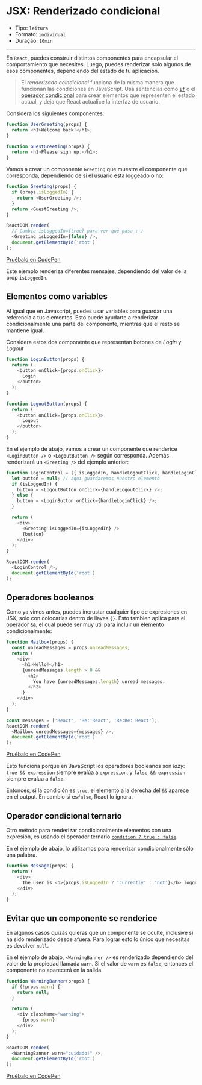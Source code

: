 # JSX: Renderizado condicional

* Tipo: `leitura`
* Formato: `individual`
* Duração: `10min`

***

En `React`, puedes construir distintos componentes para encapsular el
comportamiento que necesites. Luego, puedes renderizar solo algunos de esos
componentes, dependiendo del estado de tu aplicación.

> El *renderizado coindicional* funciona de la misma manera que funcionan las
condiciones en JavaScript. Usa sentencias como [`if`](https://developer.mozilla.org/es/docs/Web/JavaScript/Referencia/Sentencias/if...else)
o el [operador condicional](https://developer.mozilla.org/es/docs/Web/JavaScript/Referencia/Operadores/Conditional_Operator)
para crear elementos que representen el estado actual, y deja que React
actualice la interfaz de usuario.

Considera los siguientes componentes:

```js
function UserGreeting(props) {
  return <h1>Welcome back!</h1>;
}

function GuestGreeting(props) {
  return <h1>Please sign up.</h1>;
}
```

Vamos a crear un componente `Greeting` que muestre el componente que
corresponda, dependiendo de si el usuario esta loggeado o no:

```js
function Greeting(props) {
  if (props.isLoggedIn) {
    return <UserGreeting />;
  }
  return <GuestGreeting />;
}

ReactDOM.render(
  // Cambia isLoggedIn={true} para ver qué pasa ;-)
  <Greeting isLoggedIn={false} />,
  document.getElementById('root')
);
```

[Pruébalo en CodePen](https://codepen.io/gaearon/pen/ZpVxNq?editors=0011)

Este ejemplo renderiza diferentes mensajes, dependiendo del valor de la prop
`isLoggedIn`.

## Elementos como variables

Al igual que en Javascript, puedes usar variables para guardar una referencia a
tus elementos. Esto puede ayudarte a renderizar condicionalmente una parte del
componente, mientras que el resto se mantiene igual.

Considera estos dos componente que representan botones de *Login* y *Logout*

```js
function LoginButton(props) {
  return (
    <button onClick={props.onClick}>
      Login
    </button>
  );
}

function LogoutButton(props) {
  return (
    <button onClick={props.onClick}>
      Logout
    </button>
  );
}
```

En el ejemplo de abajo, vamos a crear un componente que renderice
`<LoginButton />` o `<LogoutButton />` según corresponda. Además renderizará un
`<Greeting />` del ejemplo anterior:

```js
function LoginControl = ({ isLoggedIn, handleLogoutClick, handleLoginClick}) => {
  let button = null; // aqui guardaremos nuestro elemento
  if (isLoggedIn) {
    button = <LogoutButton onClick={handleLogoutClick} />;
  } else {
    button = <LoginButton onClick={handleLoginClick} />;
  }

  return (
    <div>
      <Greeting isLoggedIn={isLoggedIn} />
      {button}
    </div>
  );
}

ReactDOM.render(
  <LoginControl />,
  document.getElementById('root')
);
```

## Operadores booleanos

Como ya vimos antes, puedes incrustar cualquier tipo de expresiones en JSX,
solo con colocarlas dentro de llaves `{}`. Esto tambien aplica para el operador
`&&`, el cual puede ser muy útil para incluir un elemento condicionalmente:

```js
function Mailbox(props) {
  const unreadMessages = props.unreadMessages;
  return (
    <div>
      <h1>Hello!</h1>
      {unreadMessages.length > 0 &&
        <h2>
          You have {unreadMessages.length} unread messages.
        </h2>
      }
    </div>
  );
}

const messages = ['React', 'Re: React', 'Re:Re: React'];
ReactDOM.render(
  <Mailbox unreadMessages={messages} />,
  document.getElementById('root')
);
```

[Pruébalo en CodePen](https://codepen.io/gaearon/pen/ozJddz?editors=0010)

Esto funciona porque en JavaScript los operadores booleanos son *lazy*:
`true && expression` siempre evalúa a `expression`, y `false && expression`
siempre evalua a `false`.

Entonces, si la condición es `true`, el elemento a la derecha del `&&` aparece
en el output. En cambio si es`false`, React lo ignora.

## Operador condicional ternario

Otro método para renderizar condicionalmente elementos con una expresión, es
usando el operador ternario [`condition ? true : false`](https://developer.mozilla.org/es/docs/Web/JavaScript/Referencia/Operadores/Conditional_Operator).

En el ejemplo de abajo, lo utilizamos para renderizar condicionalmente sólo una
palabra.

```js
function Message(props) {
  return (
    <div>
      The user is <b>{props.isLoggedIn ? 'currently' : 'not'}</b> logged in.
    </div>
  );
}
```

## Evitar que un componente se renderice

En algunos casos quizás quieras que un componente se oculte, inclusive si ha
sido renderizado desde afuera. Para lograr esto lo único que necesitas es
devolver `null`.

En el ejemplo de abajo, `<WarningBanner />` es renderizado dependiendo del valor
de la propiedad llamada `warn`. Si el valor de `warn` es `false`, entonces el
componente no aparecerá en la salida.

```js
function WarningBanner(props) {
  if (!props.warn) {
    return null;
  }

  return (
    <div className="warning">
      {props.warn}
    </div>
  );
}

ReactDOM.render(
  <WarningBanner warn="cuidado!" />,
  document.getElementById('root')
);
```

[Pruébalo en CodePen](https://codepen.io/merunga/pen/QMVPbb?editors=0010)
